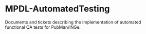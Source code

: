 # MPDL-AutomatedTesting
Documents and tickets describing the implementation of automated functional QA tests for PubMan/INGe.
